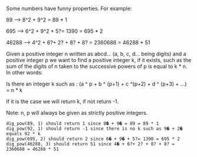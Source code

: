 Some numbers have funny properties. For example:

89 --> 8^2 + 9^2 = 89 * 1

695 --> 6^2 + 9^2 + 5?= 1390 = 695 * 2

46288 --> 4^2 + 6?+ 2? + 8? + 8? = 2360688 = 46288 * 51

Given a positive integer n written as abcd... (a, b, c, d... being digits) and a positive integer p we want to find a positive integer k, if it exists, such as the sum of the digits of n taken to the successive powers of p is equal to k * n. In other words:

Is there an integer k such as : (a ^ p + b ^ (p+1) + c ^(p+2) + d ^ (p+3) + ...) = n * k

If it is the case we will return k, if not return -1.

Note: n, p will always be given as strictly positive integers.

    dig_pow(89, 1) should return 1 since 8� + 9� = 89 = 89 * 1
    dig_pow(92, 1) should return -1 since there is no k such as 9� + 2� equals 92 * k
    dig_pow(695, 2) should return 2 since 6� + 9� + 5?= 1390 = 695 * 2
    dig_pow(46288, 3) should return 51 since 4� + 6?+ 2? + 8? + 8? = 2360688 = 46288 * 51